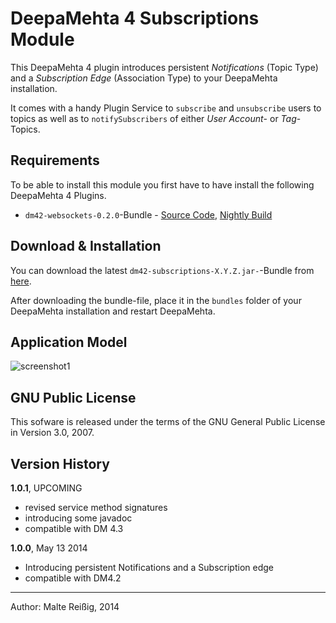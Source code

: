 
# DeepaMehta 4 Subscriptions Module

This DeepaMehta 4 plugin introduces persistent _Notifications_ (Topic Type) and a _Subscription Edge_ (Association Type) to your DeepaMehta installation.

It comes with a handy Plugin Service to `subscribe` and `unsubscribe` users to topics as well as to `notifySubscribers` of either _User Account_- or _Tag_-Topics.

## Requirements

To be able to install this module you first have to have install the following DeepaMehta 4 Plugins.

* `dm42-websockets-0.2.0`-Bundle - [Source Code](https://github.com/jri/dm4-websockets), [Nightly Build](http://download.deepamehta.de/nightly/)

## Download & Installation

You can download the latest `dm42-subscriptions-X.Y.Z.jar-`-Bundle from [here](http://download.deepamehta.de/nightly/).

After downloading the bundle-file, place it in the `bundles` folder of your DeepaMehta installation and restart DeepaMehta.

## Application Model

![screenshot1](/mukil/org.deepamehta-subscriptions/raw/master/subscription_model_doc.png)

## GNU Public License

This sofware is released under the terms of the GNU General Public License in Version 3.0, 2007.

## Version History

**1.0.1**, UPCOMING
- revised service method signatures
- introducing some javadoc
- compatible with DM 4.3

**1.0.0**, May 13 2014
- Introducing persistent Notifications and a Subscription edge
- compatible with DM4.2

--------------------------
Author: Malte Reißig, 2014

